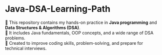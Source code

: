 # Java-DSA-Learning-Path

📌  This repository contains my hands-on practice in **Java programming** and **Data Structures & Algorithms (DSA)**.  
📌  It includes Java fundamentals, OOP concepts, and a wide range of DSA problems.  
📌  Created to improve coding skills, problem-solving, and prepare for technical interviews.
